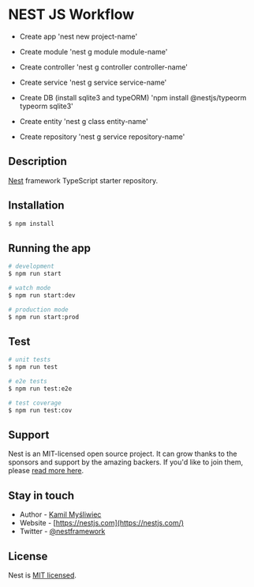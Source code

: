 # NEST JS Workflow

- Create app 'nest new project-name'

- Create module 'nest g module module-name'

- Create controller 'nest g controller controller-name'

- Create service 'nest g service service-name'

- Create DB (install sqlite3 and typeORM) 'npm install @nestjs/typeorm typeorm sqlite3'

- Create entity 'nest g class entity-name'

- Create repository 'nest g service repository-name'

## Description

[Nest](https://github.com/nestjs/nest) framework TypeScript starter repository.

## Installation

```bash
$ npm install
```

## Running the app

```bash
# development
$ npm run start

# watch mode
$ npm run start:dev

# production mode
$ npm run start:prod
```

## Test

```bash
# unit tests
$ npm run test

# e2e tests
$ npm run test:e2e

# test coverage
$ npm run test:cov
```

## Support

Nest is an MIT-licensed open source project. It can grow thanks to the sponsors and support by the amazing backers. If you'd like to join them, please [read more here](https://docs.nestjs.com/support).

## Stay in touch

- Author - [Kamil Myśliwiec](https://kamilmysliwiec.com)
- Website - [https://nestjs.com](https://nestjs.com/)
- Twitter - [@nestframework](https://twitter.com/nestframework)

## License

Nest is [MIT licensed](LICENSE).
